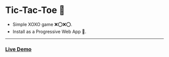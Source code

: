 # Tic-Tac-Toe 🎲
- Simple XOXO game ❌⭕❌⭕.
- Install as a Progressive Web App 📱.
----
### [Live Demo](https://tic-tac-toe-prnv.netlify.app)
